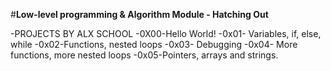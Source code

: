 #**Low-level programming & Algorithm Module - Hatching Out**

-PROJECTS BY ALX SCHOOL
-0X00-Hello World!
-0x01- Variables, if, else, while 
-0x02-Functions, nested loops
-0x03- Debugging
-0x04- More functions, more nested loops
-0x05-Pointers, arrays and strings.
